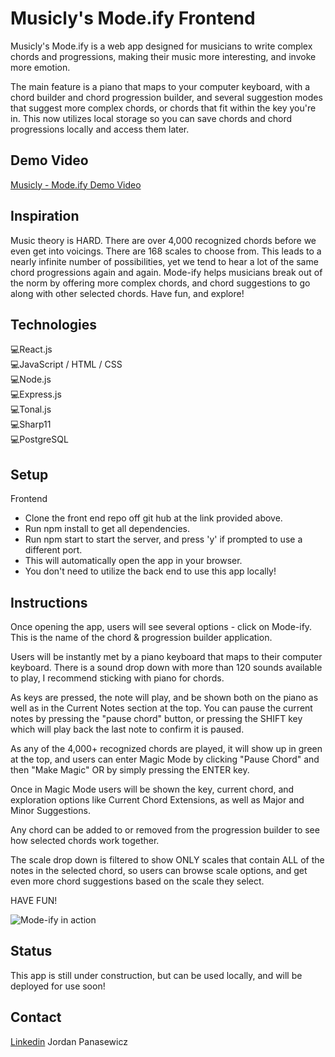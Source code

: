 
# Musicly's Mode.ify Frontend

Musicly's Mode.ify is a web app designed for musicians to write complex chords and progressions, making their music more interesting, and invoke more emotion.

The main feature is a piano that maps to your computer keyboard, with a chord builder and chord progression builder, and several suggestion modes that suggest more complex chords, or chords that fit within the key you're in. This now utilizes local storage so you can save chords and chord progressions locally and access them later.

## Demo Video
[Musicly - Mode.ify Demo Video](https://www.youtube.com/watch?v=HNiOuJO_xKI)


## Inspiration

Music theory is HARD. There are over 4,000 recognized chords before we even get into voicings. There are 168 scales to choose from. This leads to a nearly infinite number of possibilities, yet we tend to hear a lot of the same chord progressions again and again.  Mode-ify helps musicians break out of the norm by offering more complex chords, and chord suggestions to go along with other selected chords. Have fun, and explore! 

## Technologies

💻React.js <br />
💻JavaScript / HTML / CSS <br />
💻Node.js <br />
💻Express.js <br />
💻Tonal.js <br />
💻Sharp11 <br />
💻PostgreSQL <br />


## Setup

Frontend 
- Clone the front end repo off git hub at the link provided above.
- Run npm install to get all dependencies.
- Run npm start to start the server, and press 'y' if prompted to use a different port. 
- This will automatically open the app in your browser. 
- You don't need to utilize the back end to use this app locally!

## Instructions

Once opening the app, users will see several options - click on Mode-ify. This is the name of the chord & progression builder application. 

Users will be instantly met by a piano keyboard that maps to their computer keyboard. There is a sound drop down with more than 120 sounds available to play, I recommend sticking with piano for chords.

As keys are pressed, the note will play, and be shown both on the piano as well as in the Current Notes section at the top. You can pause the current notes by pressing the "pause chord" button, or pressing the SHIFT key which will play back the last note to confirm it is paused. 

As any of the 4,000+ recognized chords are played, it will show up in green at the top, and users can enter Magic Mode by clicking "Pause Chord" and then "Make Magic" OR by simply pressing the ENTER key.

Once in Magic Mode users will be shown the key, current chord, and exploration options like Current Chord Extensions, as well as Major and Minor Suggestions.

Any chord can be added to or removed from the progression builder to see how selected chords work together. 

The scale drop down is filtered to show ONLY scales that contain ALL of the notes in the selected chord, so users can browse scale options, and get even more chord suggestions based on the scale they select. 

HAVE FUN! 

![Mode-ify in action](https://i.imgur.com/YH6E3oF.png)


## Status

This app is still under construction, but can be used locally, and will be deployed for use soon! 


## Contact

[Linkedin](https://www.linkedin.com/in/jordan-panasewicz-77a93158/) Jordan Panasewicz
